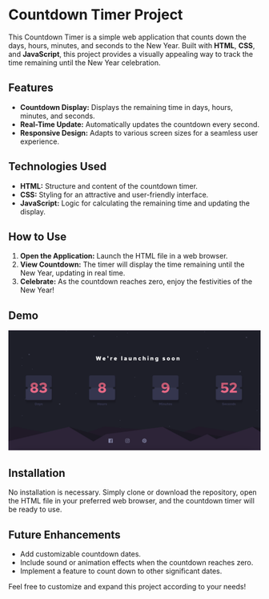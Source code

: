 # Countdown Timer Project

This Countdown Timer is a simple web application that counts down the days, hours, minutes, and seconds to the New Year. Built with **HTML**, **CSS**, and **JavaScript**, this project provides a visually appealing way to track the time remaining until the New Year celebration.

## Features
- **Countdown Display:** Displays the remaining time in days, hours, minutes, and seconds.
- **Real-Time Update:** Automatically updates the countdown every second.
- **Responsive Design:** Adapts to various screen sizes for a seamless user experience.

## Technologies Used
- **HTML:** Structure and content of the countdown timer.
- **CSS:** Styling for an attractive and user-friendly interface.
- **JavaScript:** Logic for calculating the remaining time and updating the display.

## How to Use
1. **Open the Application:** Launch the HTML file in a web browser.
2. **View Countdown:** The timer will display the time remaining until the New Year, updating in real time.
3. **Celebrate:** As the countdown reaches zero, enjoy the festivities of the New Year!

## Demo
![Countdown Timer Demo](/assets/Screenshots/Screenshot%202024-10-08%20at%2016.50.08.png)

## Installation
No installation is necessary. Simply clone or download the repository, open the HTML file in your preferred web browser, and the countdown timer will be ready to use.

## Future Enhancements
- Add customizable countdown dates.
- Include sound or animation effects when the countdown reaches zero.
- Implement a feature to count down to other significant dates.

Feel free to customize and expand this project according to your needs!
